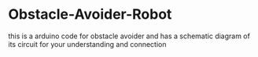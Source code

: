 # Obstacle-Avoider-Robot
this is a arduino code for obstacle avoider and has a schematic diagram of its circuit for your understanding and connection
